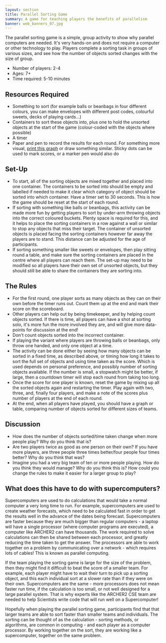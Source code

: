 ```yaml
---
layout: section
title: Parallel Sorting Game
summary: A game for teaching players the benefits of parallelism
banner: web_banners_07.jpg
---
```


The parallel sorting game is a simple, group activity to show why parallel computers are needed. It's very hands-on and does not require a computer or other technology to play. Players complete a sorting task in groups of various sizes, and see how the number of objects sorted changes with the size of group.

* Number of players: 2-4
* Ages: 7+
* Time required: 5-10 minutes

## Resources Required
* Something to sort (for example balls or beanbags in four different colours, you can make envelopes with different post codes, colourful sweets, decks of playing cards...)
* Containers to sort these objects into, plus one to hold the unsorted objects at the start of the game (colour-coded with the objects where possible)
* A timer
* Paper and pen to record the results for each round. For something more visual, [print this graph](sort-graph-paper.pdf) or draw something similar. Sticky dots can be used to mark scores, or a marker pen would also do

## Set-Up
* To start, all of the sorting objects are mixed together and placed into one container. The containers to be sorted into should be empty and labelled if needed to make it clear which category of object should be sorted into which container. Have a timer set to 30 seconds. This is how the game should be reset at the start of each round.
* If sorting with something like balls or beanbags, this activity can be made more fun by getting players to sort by under-arm throwing objects into the correct coloured buckets. Plenty space is required for this, and it helps to place the sorting containers in a row against a wall or similar to stop any objects that miss their target. The container of unsorted objects is placed facing the sorting containers however far away the players are to stand. This distance can be adjusted for the age of participants.
* If sorting something smaller like sweets or envelopes, then play sitting round a table, and make sure the sorting containers are placed in the centre where all players can reach them. The set-up may need to be modified so all players have their own set of unsorted objects, but they should still be able to share the containers they are sorting into.

## The Rules
* For the first round, one player sorts as many objects as they can on their own before the timer runs out. Count them up at the end and mark their score on the scoreboard.
* Other players can help out by being timekeeper, and by helping count objects sorted. If there is time, all players can have a shot at sorting solo, it's more fun the more involved they are, and will give more data-points for discussion at the end!
* Don't count objects sorted into the incorrect container.
* If playing the variant where players are throwing balls or beanbags, only throw one handed, and only one object at a time.
* The activity can be done either by seeing how many objects can be sorted in a fixed time, as described above, or timing how long it takes to sort the full set of objects and using time taken as the score. Which is used depends on personal preference, and possibly number of sorting objects available. If the number is small, a stopwatch might be better, if large, then a countdown timer will stop each round from taking too long.
* Once the score for one player is known, reset the game by mixing up all the sorted objects again and restarting the timer. Play again with two, three, and, finally four players, and make a note of the scores plus number of players at the end of each round.
* At the end, when all players have played, you should have a graph or table, comparing number of objects sorted for different sizes of teams.

## Discussion
* How does the number of objects sorted/time taken change when more people play? Why do you think that is?
* Are two players twice as good as one person on their own? If you have more players, are three people three times better/four people four times better? Why do you think that was?
* Imagine you had a very big team of ten or more people playing. How do you think they would manage? Why do you think this is? How could you change the rules to make it easier for a larger group to play?

## What does this have to do with supercomputers?
Supercomputers are used to do calculations that would take a normal computer a very long time to run. For example, supercomputers are used to create weather forecasts, which need to be calculated fast in order to get the results well in the advance of the dates being forecast. Supercomputers are faster because they are much bigger than regular computers - a laptop will have a single processor (where computer programs are executed), a computer like ARCHER2 can have thousands. The work required to solve calculations can then be shared between each processor, and greatly reducing the time taken to get the answer. The processors are able to work together on a problem by communicating over a network - which requires lots of cables! This is known as parallel computing.

If the team playing the sorting game is large for the size of the problem, then they might find it difficult to beat the score of a smaller team. For example, each player might have to wait their turn to pick up a sorting object, and this each individual sort at a slower rate than if they were on their own. Supercomputers are the same - more processors does not mean faster run time, if the calculation is too small, or not well designed for a large parallel system. That is why experts like the ARCHER2 CSE team are needed to help Scientists write code that will run well on a Supercomputer!

Hopefully when playing the parallel sorting game, participants find that that larger teams are able to sort faster than smaller teams and individuals. The sorting can be thought of as the calculation - sorting methods, or algorithms, are common in computing - and each player as a computer processor. By working together on the sort, they are working like a supercomputer, together on the same problem.

